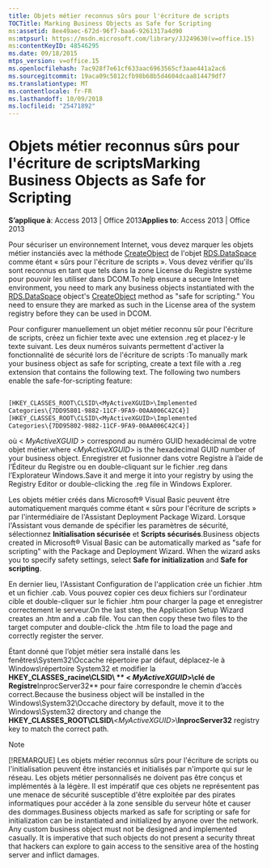 ```yaml
---
title: Objets métier reconnus sûrs pour l'écriture de scripts
TOCTitle: Marking Business Objects as Safe for Scripting
ms:assetid: 8ee49aec-672d-96f7-baa6-9261317a4d90
ms:mtpsurl: https://msdn.microsoft.com/library/JJ249630(v=office.15)
ms:contentKeyID: 48546295
ms.date: 09/18/2015
mtps_version: v=office.15
ms.openlocfilehash: 7ac928f7e61cf633aac6963565cf3aae441a2ac6
ms.sourcegitcommit: 19aca09c5812cfb98b68b5d4604dcaa814479df7
ms.translationtype: MT
ms.contentlocale: fr-FR
ms.lasthandoff: 10/09/2018
ms.locfileid: "25471892"
---
```

# <a name="marking-business-objects-as-safe-for-scripting"></a><span data-ttu-id="3cd44-102">Objets métier reconnus sûrs pour l'écriture de scripts</span><span class="sxs-lookup"><span data-stu-id="3cd44-102">Marking Business Objects as Safe for Scripting</span></span>


<span data-ttu-id="3cd44-103">**S’applique à**: Access 2013 | Office 2013</span><span class="sxs-lookup"><span data-stu-id="3cd44-103">**Applies to**: Access 2013 | Office 2013</span></span>

<span data-ttu-id="3cd44-p101">Pour sécuriser un environnement Internet, vous devez marquer les objets métier instanciés avec la méthode [CreateObject](dataspace-object-rds.md) de l'objet [RDS.DataSpace](createobject-method-rds.md) comme étant « sûrs pour l'écriture de scripts ». Vous devez vérifier qu'ils sont reconnus en tant que tels dans la zone License du Registre système pour pouvoir les utiliser dans DCOM.</span><span class="sxs-lookup"><span data-stu-id="3cd44-p101">To help ensure a secure Internet environment, you need to mark any business objects instantiated with the [RDS.DataSpace](dataspace-object-rds.md) object's [CreateObject](createobject-method-rds.md) method as "safe for scripting." You need to ensure they are marked as such in the License area of the system registry before they can be used in DCOM.</span></span>

<span data-ttu-id="3cd44-p102">Pour configurer manuellement un objet métier reconnu sûr pour l'écriture de scripts, créez un fichier texte avec une extension .reg et placez-y le texte suivant. Les deux numéros suivants permettent d'activer la fonctionnalité de sécurité lors de l'écriture de scripts :</span><span class="sxs-lookup"><span data-stu-id="3cd44-p102">To manually mark your business object as safe for scripting, create a text file with a .reg extension that contains the following text. The following two numbers enable the safe-for-scripting feature:</span></span>

```vb 
 
[HKEY_CLASSES_ROOT\CLSID\<MyActiveXGUID>\Implemented 
Categories\{7DD95801-9882-11CF-9FA9-00AA006C42C4}] 
[HKEY_CLASSES_ROOT\CLSID\<MyActiveXGUID>\Implemented 
Categories\{7DD95802-9882-11CF-9FA9-00AA006C42C4}] 
```

<span data-ttu-id="3cd44-108">où \< *MyActiveXGUID* \> correspond au numéro GUID hexadécimal de votre objet métier.</span><span class="sxs-lookup"><span data-stu-id="3cd44-108">where \<*MyActiveXGUID*\> is the hexadecimal GUID number of your business object.</span></span> <span data-ttu-id="3cd44-109">Enregistrer et fusionner dans votre Registre à l’aide de l’Éditeur du Registre ou en double-cliquant sur le fichier .reg dans l’Explorateur Windows.</span><span class="sxs-lookup"><span data-stu-id="3cd44-109">Save it and merge it into your registry by using the Registry Editor or double-clicking the .reg file in Windows Explorer.</span></span>

<span data-ttu-id="3cd44-p104">Les objets métier créés dans Microsoft® Visual Basic peuvent être automatiquement marqués comme étant « sûrs pour l'écriture de scripts » par l'intermédiaire de l'Assistant Deployment Package Wizard. Lorsque l'Assistant vous demande de spécifier les paramètres de sécurité, sélectionnez **Initialisation sécurisée** et **Scripts sécurisés**.</span><span class="sxs-lookup"><span data-stu-id="3cd44-p104">Business objects created in Microsoft® Visual Basic can be automatically marked as "safe for scripting" with the Package and Deployment Wizard. When the wizard asks you to specify safety settings, select **Safe for initialization** and **Safe for scripting**.</span></span>

<span data-ttu-id="3cd44-p105">En dernier lieu, l'Assistant Configuration de l'application crée un fichier .htm et un fichier .cab. Vous pouvez copier ces deux fichiers sur l'ordinateur cible et double-cliquer sur le fichier .htm pour charger la page et enregistrer correctement le serveur.</span><span class="sxs-lookup"><span data-stu-id="3cd44-p105">On the last step, the Application Setup Wizard creates an .htm and a .cab file. You can then copy these two files to the target computer and double-click the .htm file to load the page and correctly register the server.</span></span>

<span data-ttu-id="3cd44-114">Étant donné que l’objet métier sera installé dans les fenêtres\\System32\\Occache répertoire par défaut, déplacez-le à Windows\\répertoire System32 et modifier la **HKEY\_CLASSES\_racine\\CLSID\\ \*\* \< *MyActiveXGUID*\>\\clé de Registre**InprocServer32\*\* pour faire correspondre le chemin d’accès correct.</span><span class="sxs-lookup"><span data-stu-id="3cd44-114">Because the business object will be installed in the Windows\\System32\\Occache directory by default, move it to the Windows\\System32 directory and change the **HKEY\_CLASSES\_ROOT\\CLSID\\**\<*MyActiveXGUID*\>\\**InprocServer32** registry key to match the correct path.</span></span>


> [!NOTE]
> <span data-ttu-id="3cd44-p106">[!REMARQUE] Les objets métier reconnus sûrs pour l'écriture de scripts ou l'initialisation peuvent être instanciés et initialisés par n'importe qui sur le réseau. Les objets métier personnalisés ne doivent pas être conçus et implémentés à la légère. Il est impératif que ces objets ne représentent pas une menace de sécurité susceptible d'être exploitée par des pirates informatiques pour accéder à la zone sensible du serveur hôte et causer des dommages.</span><span class="sxs-lookup"><span data-stu-id="3cd44-p106">Business objects marked as safe for scripting or safe for initialization can be instantiated and initialized by anyone over the network. Any custom business object must not be designed and implemented casually. It is imperative that such objects do not present a security threat that hackers can explore to gain access to the sensitive area of the hosting server and inflict damages.</span></span>


